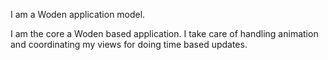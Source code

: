 I am a Woden application model.

I am the core a Woden based application. I take care of handling animation and coordinating my views for doing time based updates.